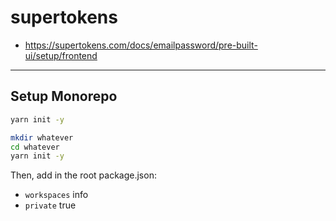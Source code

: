 # supertokens

- https://supertokens.com/docs/emailpassword/pre-built-ui/setup/frontend

---

## Setup Monorepo

```bash
yarn init -y

mkdir whatever
cd whatever
yarn init -y
```

Then, add in the root package.json:
- `workspaces` info
- `private` true
